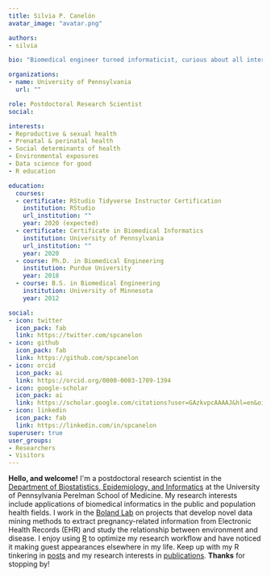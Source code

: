 ```yaml
---
title: Silvia P. Canelón
avatar_image: "avatar.png"

authors:
- silvia

bio: "Biomedical engineer turned informaticist, curious about all intersections of data and society. Pronouns: she/her."

organizations:
- name: University of Pennsylvania
  url: ""

role: Postdoctoral Research Scientist
social:

interests:
- Reproductive & sexual health
- Prenatal & perinatal health
- Social determinants of health
- Environmental exposures
- Data science for good
- R education

education:
  courses:
  - certificate: RStudio Tidyverse Instructor Certification
    institution: RStudio
    url_institution: ""
    year: 2020 (expected)
  - certificate: Certificate in Biomedical Informatics
    institution: University of Pennsylvania
    url_institution: ""
    year: 2020
  - course: Ph.D. in Biomedical Engineering
    institution: Purdue University
    year: 2018
  - course: B.S. in Biomedical Engineering
    institution: University of Minnesota
    year: 2012

social:
- icon: twitter
  icon_pack: fab
  link: https://twitter.com/spcanelon
- icon: github
  icon_pack: fab
  link: https://github.com/spcanelon
- icon: orcid
  icon_pack: ai
  link: https://orcid.org/0000-0003-1709-1394
- icon: google-scholar
  icon_pack: ai
  link: https://scholar.google.com/citations?user=GAzkvpcAAAAJ&hl=en&oi=ao
- icon: linkedin
  icon_pack: fab
  link: https://linkedin.com/in/spcanelon
superuser: true
user_groups:
- Researchers
- Visitors
---
```


**Hello, and welcome!** I'm a postdoctoral research scientist in the [Department of Biostatistics, Epidemiology, and Informatics](https://www.dbei.med.upenn.edu/) at the University of Pennsylvania Perelman School of Medicine. My research interests include applications of biomedical informatics in the public and population health fields. I work in the [Boland Lab](https://www.med.upenn.edu/bolandlab/) on projects that develop novel data mining methods to extract pregnancy-related information from Electronic Health Records (EHR) and study the relationship between environment and disease. I enjoy using [R](https://www.r-project.org/about.html) to optimize my research workflow and have noticed it making guest appearances elsewhere in my life. Keep up with my R tinkering in [posts](post) and my research interests in [publications](publication). **Thanks** for stopping by!
